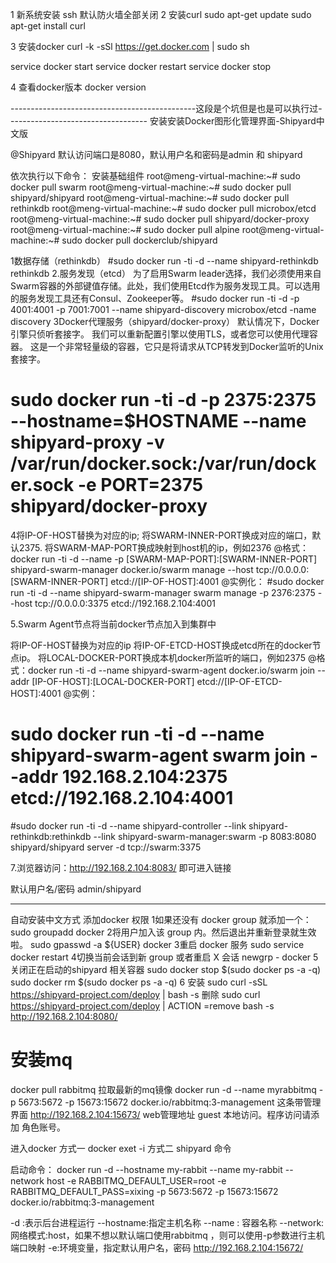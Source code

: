 1 新系统安装 ssh 默认防火墙全部关闭
2 安装curl
sudo apt-get update
sudo apt-get install curl

3 安装docker
curl -k -sSl https://get.docker.com | sudo sh

service docker start
service docker restart
service docker stop

4 查看docker版本
 docker version


----------------------------------------------这段是个坑但是也是可以执行过-----------------------------------
安装安装Docker图形化管理界面-Shipyard中文版

@Shipyard 默认访问端口是8080，默认用户名和密码是admin 和 shipyard

依次执行以下命令： 安装基础组件
root@meng-virtual-machine:~# sudo docker pull swarm
root@meng-virtual-machine:~# sudo docker pull shipyard/shipyard
root@meng-virtual-machine:~# sudo docker pull rethinkdb
root@meng-virtual-machine:~# sudo docker pull microbox/etcd
root@meng-virtual-machine:~# sudo docker pull shipyard/docker-proxy
root@meng-virtual-machine:~# sudo docker pull alpine
root@meng-virtual-machine:~# sudo docker pull dockerclub/shipyard



1数据存储（rethinkdb）
#sudo docker run -ti -d --name shipyard-rethinkdb rethinkdb
2.服务发现（etcd）
为了启用Swarm leader选择，我们必须使用来自Swarm容器的外部键值存储。此处，我们使用Etcd作为服务发现工具。可以选用的服务发现工具还有Consul、Zookeeper等。
#sudo docker run -ti -d -p 4001:4001 -p 7001:7001 --name shipyard-discovery microbox/etcd -name discovery
3Docker代理服务（shipyard/docker-proxy）
默认情况下，Docker引擎只侦听套接字。 我们可以重新配置引擎以使用TLS，或者您可以使用代理容器。 这是一个非常轻量级的容器，它只是将请求从TCP转发到Docker监听的Unix套接字。
# sudo docker run  -ti -d -p 2375:2375 --hostname=$HOSTNAME --name shipyard-proxy -v /var/run/docker.sock:/var/run/docker.sock -e PORT=2375 shipyard/docker-proxy
4将IP-OF-HOST替换为对应的ip;
将SWARM-INNER-PORT换成对应的端口，默认2375.
将SWARM-MAP-PORT换成映射到host机的ip，例如2376
@格式：docker run -ti -d --name -p [SWARM-MAP-PORT]:[SWARM-INNER-PORT] shipyard-swarm-manager docker.io/swarm manage --host tcp://0.0.0.0:[SWARM-INNER-PORT] etcd://[IP-OF-HOST]:4001
@实例化：
#sudo docker run  -ti -d --name shipyard-swarm-manager swarm manage -p 2376:2375 --host tcp://0.0.0.0:3375 etcd://192.168.2.104:4001

5.Swarm Agent节点将当前docker节点加入到集群中

将IP-OF-HOST替换为对应的ip
将IP-OF-ETCD-HOST换成etcd所在的docker节点ip。
将LOCAL-DOCKER-PORT换成本机docker所监听的端口，例如2375
@格式：docker run -ti -d --name shipyard-swarm-agent docker.io/swarm join --addr [IP-OF-HOST]:[LOCAL-DOCKER-PORT] etcd://[IP-OF-ETCD-HOST]:4001
@实例： 
# sudo  docker run -ti -d --name shipyard-swarm-agent swarm join --addr 192.168.2.104:2375 etcd://192.168.2.104:4001

#sudo docker run -ti -d --name shipyard-controller --link shipyard-rethinkdb:rethinkdb --link shipyard-swarm-manager:swarm -p 8083:8080 shipyard/shipyard server -d tcp://swarm:3375


7.浏览器访问：http://192.168.2.104:8083/ 即可进入链接

默认用户名/密码 admin/shipyard

---------------------------------------------------------------------------------------------------------------------------------------------------------

自动安装中文方式
添加docker 权限
1如果还没有 docker group 就添加一个：
sudo groupadd docker
2将用户加入该 group 内。然后退出并重新登录就生效啦。
sudo gpasswd -a ${USER} docker
3重启 docker 服务
sudo service docker restart
4切换当前会话到新 group 或者重启 X 会话
newgrp - docker
5关闭正在启动的shipyard 相关容器
sudo docker stop $(sudo docker ps -a -q)
sudo docker rm $(sudo docker ps -a -q)
6
安装
sudo curl -sSL https://shipyard-project.com/deploy | bash -s
删除
sudo curl https://shipyard-project.com/deploy  | ACTION =remove bash -s
http://192.168.2.104:8080/

#  安装mq
docker pull rabbitmq 拉取最新的mq镜像
docker run -d --name myrabbitmq -p 5673:5672 -p 15673:15672 docker.io/rabbitmq:3-management 这条带管理界面
http://192.168.2.104:15673/ web管理地址 guest 本地访问。程序访问请添加 角色账号。

进入docker
方式一 docker exet -i
方式二 shipyard 命令

启动命令：
docker run -d --hostname my-rabbit --name my-rabbit --network host -e RABBITMQ_DEFAULT_USER=root -e RABBITMQ_DEFAULT_PASS=xixing -p 5673:5672 -p 15673:15672 docker.io/rabbitmq:3-management

-d :表示后台进程运行
--hostname:指定主机名称
--name : 容器名称
--network: 网络模式:host，如果不想以默认端口使用rabbitmq ，则可以使用-p参数进行主机端口映射
-e:环境变量，指定默认用户名，密码
http://192.168.2.104:15672/






